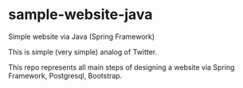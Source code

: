 # sample-website-java
Simple website via Java (Spring Framework)

This is simple (very simple) analog of Twitter. 

This repo represents all main steps of designing a website via Spring Framework, Postgresql, Bootstrap.
